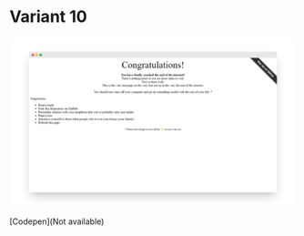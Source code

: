 # Variant 10

![Screenshot](https://raw.githubusercontent.com/aayusharyan/last-page-collection/main/repo_assets/variant10.png)

[Codepen](Not available)
